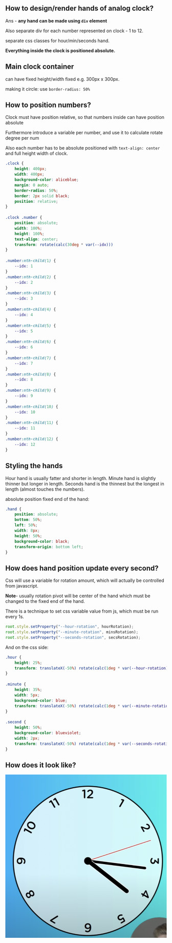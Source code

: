 
## How to design/render hands of analog clock?

Ans - **any hand can be made using `div` element**

Also separate div for each number represented on clock - 1 to 12.

separate css classes for hour/min/seconds hand.

**Everything inside the clock is positioned absolute.**

## Main clock container

can have fixed height/width fixed e.g. 300px x 300px.

making it circle: use `border-radius: 50%`

## How to position numbers?

Clock must have position relative, so that numbers inside can have position absolute

Furthermore introduce a variable per number, and use it to calculate rotate degree per num

Also each number has to be absolute positioned with `text-align: center` and full height width of clock.

```css
.clock {
    height: 400px;
    width: 400px;
    background-color: aliceblue;
    margin: 0 auto;
    border-radius: 50%;
    border: 2px solid black;
    position: relative;
}

.clock .number {
    position: absolute;
    width: 100%;
    height: 100%;
    text-align: center;
    transform: rotate(calc(30deg * var(--idx)))
}

.number:nth-child(1) {
    --idx: 1
}
.number:nth-child(2) {
    --idx: 2
}
.number:nth-child(3) {
    --idx: 3
}
.number:nth-child(4) {
    --idx: 4
}
.number:nth-child(5) {
    --idx: 5
}
.number:nth-child(6) {
    --idx: 6
}
.number:nth-child(7) {
    --idx: 7
}
.number:nth-child(8) {
    --idx: 8
}
.number:nth-child(9) {
    --idx: 9
}
.number:nth-child(10) {
    --idx: 10
}
.number:nth-child(11) {
    --idx: 11
}
.number:nth-child(12) {
    --idx: 12
}
```

## Styling the hands

Hour hand is usually fatter and shorter in length.
Minute hand is slightly thinner but longer in length.
Seconds hand is the thinnest but the longest in length (almost touches the numbers).

absolute position fixed end of the hand: 
```css
.hand {
    position: absolute;
    bottom: 50%;
    left: 50%;
    width: 8px;
    height: 50%;
    background-color: black;
    transform-origin: bottom left;
}
```

## How does hand position update every second?

Css will use a variable for rotation amount, which will actually be controlled from javascript.

**Note**- usually rotation pivot will be center of the hand
which must be changed to the fixed end of the hand.

There is a technique to set css variable value from js, which must be run every 1s.

```js
root.style.setProperty("--hour-rotation", hourRotation);
root.style.setProperty("--minute-rotation", minsRotation);
root.style.setProperty("--seconds-rotation", secsRotation);
```

And on the css side:
```css
.hour {
    height: 25%;
    transform: translateX(-50%) rotate(calc(1deg * var(--hour-rotation)))
}

.minute {
    height: 35%;
    width: 5px;
    background-color: blue;
    transform: translateX(-50%) rotate(calc(1deg * var(--minute-rotation)))
}

.second {
    height: 50%;
    background-color: blueviolet;
    width: 2px;
    transform: translateX(-50%) rotate(calc(1deg * var(--seconds-rotation)))
}
```

## How does it look like?

![Analog clock](analogclock.png)

